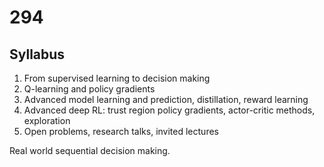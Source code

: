 # 294

## Syllabus

1. From supervised learning to decision making
1. Q-learning and policy gradients
1. Advanced model learning and prediction, distillation, reward learning
1. Advanced deep RL: trust region policy gradients, actor-critic methods, exploration
1. Open problems, research talks, invited lectures

Real world sequential decision making.
